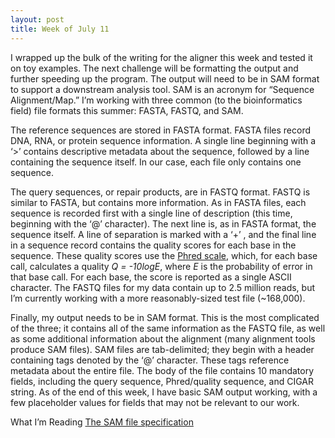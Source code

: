 ```yaml
---
layout: post
title: Week of July 11
---
```


I wrapped up the bulk of the writing for the aligner this week and tested it on toy examples. The next challenge will be formatting the output and further speeding up the program. The output will need to be in SAM format to support a downstream analysis tool. SAM is an acronym for “Sequence Alignment/Map.” I’m working with three common (to the bioinformatics field) file formats this summer: FASTA, FASTQ, and SAM. 

The reference sequences are stored in FASTA format. FASTA files record DNA, RNA, or protein sequence information. A single line beginning with a ‘>’ contains descriptive metadata about the sequence, followed by a line containing the sequence itself. In our case, each file only contains one sequence.

The query sequences, or repair products, are in FASTQ format. FASTQ is similar to FASTA, but contains more information. As in FASTA files, each sequence is recorded first with a single line of description (this time, beginning with the ‘@’ character). The next line is, as in FASTA format, the sequence itself. A line of separation is marked with a ‘+’ , and the final line in a sequence record contains the quality scores for each base in the sequence. These quality scores use the [Phred scale](https://gatk.broadinstitute.org/hc/en-us/articles/360035531872-Phred-scaled-quality-scores), which, for each base call, calculates a quality *Q = -10logE*, where *E* is the probability of error in that base call. For each base, the score is reported as a single ASCII character. The FASTQ files for my data contain up to 2.5 million reads, but I’m currently working with a more reasonably-sized test file (~168,000). 

Finally, my output needs to be in SAM format. This is the most complicated of the three; it contains all of the same information as the FASTQ file, as well as some additional information about the alignment (many alignment tools produce SAM files). SAM files are tab-delimited; they begin with a header containing tags denoted by the ‘@’ character. These tags reference metadata about the entire file. The body of the file contains 10 mandatory fields, including the query sequence, Phred/quality sequence, and CIGAR string. As of the end of this week, I have basic SAM output working, with a few placeholder values for fields that may not be relevant to our work.

What I’m Reading
[The SAM file specification](https://samtools.github.io/hts-specs/SAMv1.pdf)
